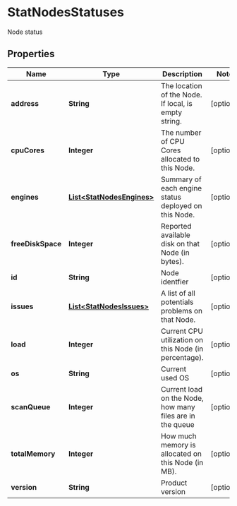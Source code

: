 

# StatNodesStatuses

Node status
## Properties

Name | Type | Description | Notes
------------ | ------------- | ------------- | -------------
**address** | **String** | The location of the Node. If local, is empty string. |  [optional]
**cpuCores** | **Integer** | The number of CPU Cores allocated to this Node. |  [optional]
**engines** | [**List&lt;StatNodesEngines&gt;**](StatNodesEngines.md) | Summary of each engine status deployed on this Node. |  [optional]
**freeDiskSpace** | **Integer** | Reported available disk on that Node (in bytes). |  [optional]
**id** | **String** | Node identfier |  [optional]
**issues** | [**List&lt;StatNodesIssues&gt;**](StatNodesIssues.md) | A list of all potentials problems on that Node. |  [optional]
**load** | **Integer** | Current CPU utilization on this Node (in percentage). |  [optional]
**os** | **String** | Current used OS |  [optional]
**scanQueue** | **Integer** | Current load on the Node, how many files are in the queue |  [optional]
**totalMemory** | **Integer** | How much memory is allocated on this Node (in MB). |  [optional]
**version** | **String** | Product version |  [optional]



